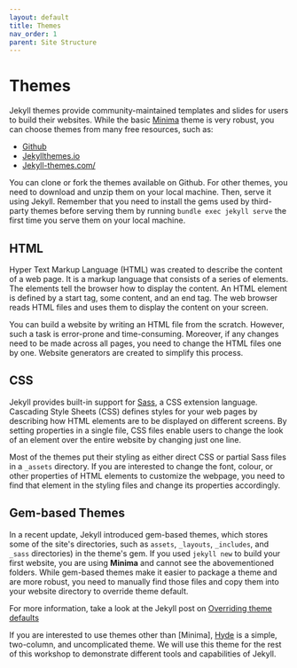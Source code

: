 ```yaml
---
layout: default
title: Themes
nav_order: 1
parent: Site Structure
---
```


# Themes

Jekyll themes provide community-maintained templates and slides for users to build their websites. While the basic [Minima](https://github.com/jekyll/minima) theme is very robust, you can choose themes from many free resources, such as:

- [Github](https://github.com/topics/jekyll-theme)
- [Jekyllthemes.io](https://jekyllthemes.io/free)
- [Jekyll-themes.com/](https://jekyll-themes.com/free/)

You can clone or fork the themes available on Github. For other themes, you need to download and unzip them on your local machine. Then, serve it using Jekyll. Remember that you need to install the gems used by third-party themes before serving them by running `bundle exec jekyll serve` the first time you serve them on your local machine.

## HTML

Hyper Text Markup Language (HTML) was created to describe the content of a web page. It is a markup language that consists of a series of elements. The elements tell the browser how to display the content. An HTML element is defined by a start tag, some content, and an end tag. The web browser reads HTML files and uses them to display the content on your screen.

You can build a website by writing an HTML file from the scratch. However, such a task is error-prone and time-consuming. Moreover, if any changes need to be made across all pages, you need to change the HTML files one by one. Website generators are created to simplify this process.

## CSS

Jekyll provides built-in support for [Sass](https://sass-lang.com/), a CSS extension language. Cascading Style Sheets (CSS) defines styles for your web pages by describing how HTML elements are to be displayed on different screens. By setting properties in a single file, CSS files enable users to change the look of an element over the entire website by changing just one line.

Most of the themes put their styling as either direct CSS or partial Sass files in a `_assets` directory. If you are interested to change the font, colour, or other properties of HTML elements to customize the webpage, you need to find that element in the styling files and change its properties accordingly.

## Gem-based Themes

In a recent update, Jekyll introduced gem-based themes, which stores some of the site's directories, such as `assets`, `_layouts`, `_includes`, and `_sass` directories) in the theme's gem. If you used `jekyll new` to build your first website, you are using **Minima** and cannot see the abovementioned folders. While gem-based themes make it easier to package a theme and are more robust, you need to manually find those files and copy them into your website directory to override theme default.

For more information, take a look at the Jekyll post on [Overriding theme defaults](https://jekyllrb.com/docs/themes/#overriding-theme-defaults)

If you are interested to use themes other than [Minima], [Hyde](https://github.com/poole/hyde) is a simple, two-column, and uncomplicated theme. We will use this theme for the rest of this workshop to demonstrate different tools and capabilities of Jekyll. 